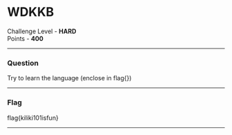 # WDKKB

Challenge Level - __HARD__  
Points - __400__

---
### Question
Try to learn the language
(enclose in flag{})

---

### Flag

flag{kiliki101isfun}

---
